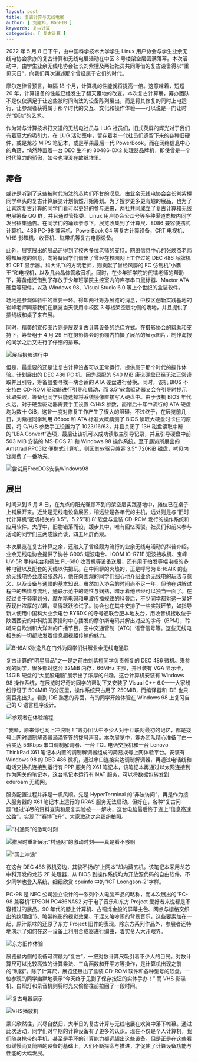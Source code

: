 ```yaml
---
layout: post
title: 复古计算与无线电展
author: [ 刘隆邦, BG6HIB ]
keywords: 复古计算
categories: [ 复古计算 ]
---
```


2022 年 5 月 8 日下午，由中国科学技术大学学生 Linux 用户协会与学生业余无线电协会承办的复古计算和无线电展活动在中区 3 号楼架空层圆满落幕。本次活动中，由学生业余无线电协会社长刘紫檀及两社社员共同筹借的复古设备得以“重见天日”，向我们再次讲述那个曾经属于它们的时代。

摩尔定律曾预言，每隔 18 个月，计算机的性能就将提高一倍。这意味着，短短 20 年，计算设备的性能已经发生了翻天覆地的改变。本次复古计算展，筹办团队不是仅仅满足于让这些被时间淘汰的设备陈列展出，而是将其修复的同时上电运行，让参观者获得属于那个时代的交互、文化和操作体验——可以说是一门让时光“倒流”的艺术。

作为常与计算技术打交道的无线电社员与 LUG 社员们，旧式荧屏的辉光对于我们有着莫大的吸引力。在 LUG 活动室中，留存着老一代社员们遗留下来的各种旧硬件，或是龙芯 MIPS 笔记本，或是苹果最后一代 PowerBook。而在网络信息中心的角落，悄然静置着一台 DEC 生产的 80486-DX2 处理器品牌机，即使曾是一个时代算力的骄傲，如今也埋没在故纸堆里。

## 筹备

或许是听到了这些被时代淘汰的芯片们不甘的叹息，由业余无线电协会会长刘紫檀同学牵头的复古计算展览计划悄然开始筹划。为了搜罗更多更有趣的展品，也为了让喜欢复古计算的同学们看可以更好的参与进来，两社共同成立了复古计算和无线电展筹备 QQ 群，并且通过管指委、Linux 用户协会公众号等多种渠道向校内同学发出征集通告。在同学们的踊跃参与下，展览收集到了计算尺、8086 兼容便携式计算机、486 PC-98 兼容机、PowerBook G4 等复古计算设备，CRT 电视机、VHS 影碟机、收音机、磁带机等复古电器设备。

此外，展览展出的展品还得到了校内多位老师的支持。网络信息中心的张焕杰老师得知展览的信息，向筹备同学们借出了曾经在校园网上工作过的 DEC 486 品牌机和 CRT 显示器。科大讯飞的方明老师，则贡献了曾经风靡的 FC 仿制机“小霸王”和电视机，以及几台晶体管收音机。同时，在少年班学院的代镭老师的帮助下，筹备组还借到了存放于少年班学院主控室内的库存串口鼠标器、Maxtor ATA 硬盘等硬件，以及 Windows 98、Visual Studio 6.0 等上个世纪的盒装软件。

场地是参观体验中的重要一环。得知两社筹办展览的消息，中校区创新实践基地的崔峰老师同意我们在展览当天使用中校区 3 号楼架空层北侧的场地，并且提供了插线板和桌子来布展。

同时，精美的宣传图片则是展现复古计算设备的绝佳方式。在摄影协会的帮助和支持下，筹备组于 4 月 29 日在摄影协会的影棚内拍摄了展品的展示图片，制作海报的同学之后又进行了仔细的排布。


![展品摄影进行中](/images/retro-computing/1652700311336.jpg)

但是，最重要的还是让复古计算设备可以正常运行，提供属于那个时代的操作体验。计划展出的 DEC 486 PC 机，因为原配的 540 MiB 康诺硬盘已经无法正常读取并且引导，筹备组要寻找一块合适的 ATA 硬盘进行替换。同时，该机 BIOS 不支持由 CD-ROM 驱动器进行引导和启动，而 3.5’’软盘驱动器又会在引导时提示读取失败，筹备组同学只能选择将系统镜像直接写入硬盘中。由于该机 BIOS 年代久远，对于硬盘驱动器需要手工设置 C/H/S 参数，而稍后十年中流行的 ATA 硬盘均为数十 GiB，这曾一度对修复工作产生了很大的阻碍。不过终于，在展览前几日，刘紫檀同学利用 86box 和 ATA 标准大概猜测了 BIOS 读取大硬盘时卡住的原因，将 C/H/S 参数手工设置为了 1023/16/63，并且关闭了 13H 磁盘读取中断的”LBA Convert”选项，最后让该机可以成功读取主引导记录，并且引导硬盘中前 503 MiB 安装的 MS-DOS 7.1 和 Windows 98 操作系统。至于展览所展出的 Amstrad PPC512 便携式计算机，则因其软驱只兼容 3.5‘’ 720KiB 磁盘，拷贝内容颇费了一番功夫。

![尝试用FreeDOS安装Windows98](/images/retro-computing/1652700396251.jpg)

## 展出

时间来到 5 月 8 日，在九点的阳光眷顾不到的架空层实践基地中，摊位已在桌子上铺展开来。近处是无线电设备展区，稍远些是各年代的主机，远处则是与“旧时代计算机“密切相关的 3.5’’，5.25’’和 8’’软盘与盒装 CD-ROM 发行的操作系统和应用软件。大厅中，旧物错落而设，踱步其中，唯有回忆斑驳。社员们和前来参与活动的同学们三两成簇而谈，四五环屏而观。

本次展览在复古计算之余，还融入了曾经颇为流行的业余无线电活动的科普介绍。业余无线电协会提供了协谷 G90S 短波电台、ICOM IC-R71E 短波接收机、宝峰 UV-5R 手持电台和德生 PL-680 收音机等设备送展，还有用于拍发等幅电报的多种电键以及配套的天线以供把玩。在中间聊的火热的，正是呼号为 BH6AIK 的业余无线电协会成员张逸凡，他在向围观的同学们细心地介绍业余无线电的玩法与意义，以及设备与通联的基本知识。虽然加入协会的时间尚不足一年，但他在讲解过程中的热情与流利，通联示范中的随性与娴熟，暗示着他已经可以独当一面了。在经过关于频率划分、摩尔斯电码和电波传播规律的科普后，不少同学都对这一爱好表现出浓厚的兴趣，显得跃跃欲试了。协会也在其中安排了一些实践环节，如指导新人使用中国科大业余电台 BY6DX 的呼号通联合肥本地友台，用收音机接收位于陕西西安的中科院国家授时中心播发的摩尔斯电码并解出对应的字母（BPM），聆听来自欧洲和大洋洲的广播节目，空中交通管制（ATC）语音信号等。这些无线电相关的一切都散发着信息超视距传输的魅力。

![BH6AIK张逸凡在门外为同学们讲解业余无线电通联](/images/retro-computing/image-20220516195330394.png)

复古计算的“明星展品”之一是之前由刘紫檀同学负责修复的 DEC 486 微机。来参观的同学，很多都对这台 32MiB 内存，66MHz 主频，并且装有 VGA 显示卡，14GiB 硬盘的“大屁股电脑”展示出了浓厚的兴趣。这台计算机安装有 Windows 98 操作系统，在展览时好奇的同学的帮助下又安装了 Visual C++ 6.0——大家纷纷惊讶于 504MiB 的分区里，操作系统只占用了 250MiB，而编译器和 IDE 也只需百兆出头。看到 IDE 熟悉的界面，有的同学开始体验在 Windows 98 上复习自己的 C 语言程序设计。

![参观者在体验编程](/images/retro-computing/1652700414214.jpg)

“我晕，原来你也网上冲浪啊！”筹办团队中不少人对于互联网最初的记忆，都是拨号上网时调制解调器滴滴答答的拨号声音。本次展览中，筹办团队精心准备了由一台实达 56Kbps 串口调制解调器、一台 TCL 电话交换机和一台 Lenovo ThinkPad X61 笔记本内置的调制解调器组成的简易拨号上网体验平台。安装有 Windows 98 的 DEC 486 微机，通过串口连接实达调制解调器，再通过电话线和电话交换机连接到运行有 PPP 服务的 X61 笔记本，该笔记本再通过以太网连接到作为网关的笔记本，这台笔记本运行有 NAT 服务，可以将数据包转发到 eduroam 无线网。

服务配置过程并非是一帆风顺。先是 HyperTerminal 的“非法访问”，再是作为接入服务器的 X61 笔记本上运行的 RRAS 服务无法启动。但好在，各种“复古问题”经过详尽的资料查询和反复实验被一一解决，这台电脑最后终于连上“信息高速公路”，实现了“赛博飞升”，大家激动之余纷纷拍照。

![“村通网”的激动时刻](/images/retro-computing/image-20220516194354873.png)

![撤展时重新展示“村通网”的激动时刻——真是看不够啊](/images/retro-computing/image-20220516193741300.png)

![“网上冲浪”](/images/retro-computing/image-20220516194604314.png)

在这台 DEC 486 微机旁边，其貌不扬的“上网本”却内藏玄机。该笔记本采用龙芯中科开发的龙芯 2F 处理器，从 BIOS 到操作系统均为开放源代码的自由软件。不少同学也登入系统，细细欣赏 cpuinfo 中的“ICT Loongson-2”字样。

PC-98 是 NEC 公司独立设计的一系列个人电脑产品的略称，而本次展出的“PC-98 兼容机”EPSON PC486NAS2 对于电子音乐和东方 Project 爱好者来说都是不容错过的展品。90 年代的膝上计算机、古铜烁金般的屏幕主色、网点与栅格交织出的纹理细节、略带拖影的视觉效果、干涩又略吵闹的背景音乐，这些要素加在一起，原汁原味的还原了东方 Project 旧作的表现。除东方系列作品外，参展者还特地演示了如何在这一设备上利用合成器进行编曲，着实令人大开眼界。

![东方旧作体验](/images/retro-computing/image-20220516194052298.png)

展览最内侧的设备可谓最为“复古”，一把对数计算尺吸引着不少人的目光。对数计算尺可以比较高效的计算乘法、三角函数和开平方等操作，是计算机出现之前的“利器”。除了计算尺，展览还展出了盒装 CD-ROM 软件和各种型号的软盘。一位参观的同学幽默地表示“今天终于见到了保存按钮的实体手办！” 而 VHS 影碟机、白炽灯和录音机则将时光又偷偷往前拉回了一段时间。

![复古电器展示](/images/retro-computing/image-20220516192321270.png)

![VHS播放机](/images/retro-computing/1652700385643.jpg)

乘兴欣然往，兴尽自然归，大半日的复古计算与无线电展在欢笑中落下帷幕。通过此次活动，同学们对早期的计算设备有了更多的认识。现在不仅是个人计算机，我们随身携带的手机，甚至是手环的计算能力都远超出这些设备。但是正是在这些看似缓慢而又简陋的设备的基础上，人们不断探索与推进，才促使了计算设备功能与性能的大幅发展。